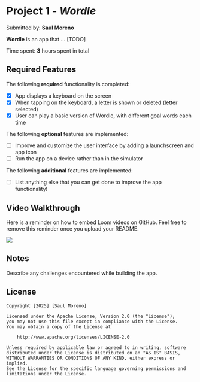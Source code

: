 # Project 1 - *Wordle*

Submitted by: **Saul Moreno**

**Wordle** is an app that ... [TODO] 

Time spent: **3** hours spent in total

## Required Features

The following **required** functionality is completed:

- [x] App displays a keyboard on the screen
- [x] When tapping on the keyboard, a letter is shown or deleted (letter selected)
- [x] User can play a basic version of Wordle, with different goal words each time

The following **optional** features are implemented:

- [ ] Improve and customize the user interface by adding a launchscreen and app icon
- [ ] Run the app on a device rather than in the simulator

The following **additional** features are implemented:

- [ ] List anything else that you can get done to improve the app functionality!

## Video Walkthrough

Here is a reminder on how to embed Loom videos on GitHub. Feel free to remove this reminder once you upload your README. 

<div>
    <a href="https://www.loom.com/share/3e24693f8ca442099ff6dde01bc2f2ca">
    </a>
    <a href="https://www.loom.com/share/3e24693f8ca442099ff6dde01bc2f2ca">
      <img style="max-width:300px;" src="https://cdn.loom.com/sessions/thumbnails/3e24693f8ca442099ff6dde01bc2f2ca-f963a67190fe3ea8-full-play.gif">
    </a>
  </div>


## Notes

Describe any challenges encountered while building the app.

## License

    Copyright [2025] [Saul Moreno]

    Licensed under the Apache License, Version 2.0 (the "License");
    you may not use this file except in compliance with the License.
    You may obtain a copy of the License at

        http://www.apache.org/licenses/LICENSE-2.0

    Unless required by applicable law or agreed to in writing, software
    distributed under the License is distributed on an "AS IS" BASIS,
    WITHOUT WARRANTIES OR CONDITIONS OF ANY KIND, either express or implied.
    See the License for the specific language governing permissions and
    limitations under the License.

